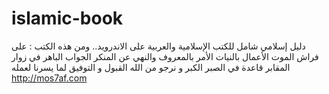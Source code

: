 islamic-book
============

دليل إسلامي شامل للكتب الإسلامية والعربية على الاندرويد.. ومن هذه الكتب : على فراش الموت الأعمال بالنيات الأمر بالمعروف والنهي عن المنكر الجواب الباهر في زوار المقابر قاعدة في الصبر الكبر و نرجو من الله القبول و التوفيق لما يسرنا لعمله  http://mos7af.com